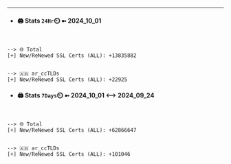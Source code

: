 

---
- #### 🖨️ **Stats** `24Hr`⏲️ ➼ 2024_10_01
```console


--> 🌐 Total
[+] New/ReNewed SSL Certs (ALL): +13835882


--> 🇦🇷 ar_ccTLDs
[+] New/ReNewed SSL Certs (ALL): +22925

```

- #### 🖨️ **Stats** `7Days`⏲️ ➼ 2024_10_01 <--> 2024_09_24
```console


--> 🌐 Total
[+] New/ReNewed SSL Certs (ALL): +62866647


--> 🇦🇷 ar_ccTLDs
[+] New/ReNewed SSL Certs (ALL): +101046

```

